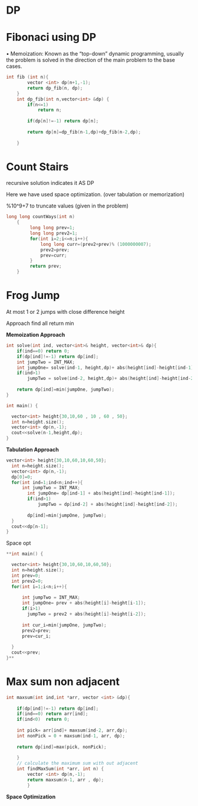 # DP

# Fibonaci using DP

• Memoization: Known as the “top-down” dynamic programming, usually the problem is solved in the direction of the main problem to the base cases.

```cpp
int fib (int n){
        vector <int> dp(n+1,-1);
        return dp_fib(n, dp);
    }
    int dp_fib(int n,vector<int> &dp) {
        if(n<=1)
            return n;
        
        if(dp[n]!=-1) return dp[n];
        
        return dp[n]=dp_fib(n-1,dp)+dp_fib(n-2,dp);
       
    }
```

# Count Stairs

recursive solution indicates it AS DP

Here we have used space optimization. (over tabulation or memorization)

%10^9+7 to truncate values (given in the problem)

```cpp
long long countWays(int n)
    {
         long long prev=1;
         long long prev2=1;
         for(int i=2;i<=n;i++){
             long long curr=(prev2+prev)% (1000000007);
             prev2=prev;
             prev=curr;
         }
         return prev;
    }
```

# Frog Jump

At most 1 or 2 jumps with close difference height

Approach find all return min

**Memoization Approach**

```cpp
int solve(int ind, vector<int>& height, vector<int>& dp){
    if(ind==0) return 0;
    if(dp[ind]!=-1) return dp[ind];
    int jumpTwo = INT_MAX;
    int jumpOne= solve(ind-1, height,dp)+ abs(height[ind]-height[ind-1]);
    if(ind>1)
        jumpTwo = solve(ind-2, height,dp)+ abs(height[ind]-height[ind-2]);
    
    return dp[ind]=min(jumpOne, jumpTwo);
}

int main() {

  vector<int> height{30,10,60 , 10 , 60 , 50};
  int n=height.size();
  vector<int> dp(n,-1);
  cout<<solve(n-1,height,dp);
}
```

**Tabulation Approach**

```cpp
vector<int> height{30,10,60,10,60,50};
  int n=height.size();
  vector<int> dp(n,-1);
  dp[0]=0;
  for(int ind=1;ind<n;ind++){
      int jumpTwo = INT_MAX;
        int jumpOne= dp[ind-1] + abs(height[ind]-height[ind-1]);
        if(ind>1)
            jumpTwo = dp[ind-2] + abs(height[ind]-height[ind-2]);
    
        dp[ind]=min(jumpOne, jumpTwo);
  }
  cout<<dp[n-1];
}
```

Space opt

```cpp
**int main() {

  vector<int> height{30,10,60,10,60,50};
  int n=height.size();
  int prev=0;
  int prev2=0;
  for(int i=1;i<n;i++){
      
      int jumpTwo = INT_MAX;
      int jumpOne= prev + abs(height[i]-height[i-1]);
      if(i>1)
        jumpTwo = prev2 + abs(height[i]-height[i-2]);
    
      int cur_i=min(jumpOne, jumpTwo);
      prev2=prev;
      prev=cur_i;
        
  }
  cout<<prev;
}**
```

# Max sum non adjacent

```cpp
int maxsum(int ind,int *arr, vector <int> &dp){
	    
	if(dp[ind]!=-1) return dp[ind];     
    if(ind==0) return arr[ind];
    if(ind<0)  return 0;
    
    int pick= arr[ind]+ maxsum(ind-2, arr,dp);
    int nonPick = 0 + maxsum(ind-1, arr, dp);
    
    return dp[ind]=max(pick, nonPick);
	    
	}
	// calculate the maximum sum with out adjacent
	int findMaxSum(int *arr, int n) {
        vector <int> dp(n,-1);
        return maxsum(n-1, arr , dp);
	    }
```

**Space Optimization**